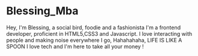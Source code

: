 # Blessing_Mba
Hey, I'm Blessing, a social bird, foodie and a fashionista
I'm a frontend developer, proficient in HTML5,CSS3 and Javascript.
I love interacting with people and making noise everywhere I go,
Hahahahaha, LIFE IS LIKE A SPOON
I love tech and I'm here to take all your money !
